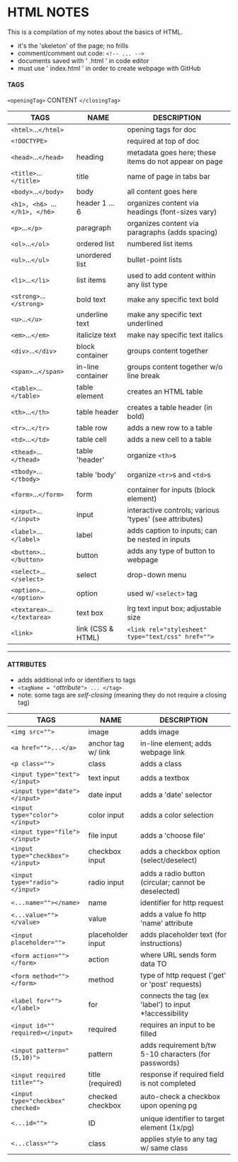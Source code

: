 # HTML NOTES
This is a compilation of my notes about the basics of HTML.<br>
* it's the 'skeleton' of the page; no frills
* comment/comment out code: `<!-- ... -->`
* documents saved with ' .html ' in code editor
* must use ' index.html ' in order to create webpage with GitHub

#### TAGS
`<openingTag>` CONTENT `</closingTag>`

| TAGS                            | NAME              | DESCRIPTION                                            |
|---------------------------------|-------------------|--------------------------------------------------------|
| `<html>`...`</html>`            |                   | opening tags for doc                                   |
| `<!DOCTYPE>`                    |                   | required at top of doc                                 |
| `<head>`...`</head>`            | heading           | metadata goes here; these items do not appear on page  |
| `<title>`...`</title>`          | title             | name of page in tabs bar                               |
| `<body>`...`</body>`            | body              | all content goes here                                  |
| `<h1>, <h6> `...`</h1>, </h6> ` | header 1 ... 6    | organizes content via headings (font-sizes vary)       |
| `<p>`...`</p>`                  | paragraph         | organizes content via paragraphs (adds spacing)        |
| `<ol>`...`</ol>`                | ordered list      | numbered list items                                    |
| `<ul>`...`</ul>`                | unordered list    | bullet-point lists                                     |
| `<li>`...`</li>`                | list items        | used to add content within any list type               |
| `<strong>`...`</strong>`        | bold text         | make any specific text bold                            |
| `<u>`...`</u>`                  | underline text    | make any specific text underlined                      |
| `<em>`...`</em>`                | italicize text    | make nay specific text italics                         |
| `<div>`...`</div>`              | block container   | groups content together                                |
| `<span>`...`</span>`            | in-line container | groups content together w/o line break                 |
| `<table>`...`</table>`          | table element     | creates an HTML table                                  |
| `<th>`...`</th>`                | table header      | creates a table header (in bold)                       |
| `<tr>`...`</tr>`                | table row         | adds a new row to a table                              |
| `<td>`...`</td>`                | table cell        | adds a new cell to a table                             |
| `<thead>`...`</thead>`          | table 'header'    | organize `<th>`s                                       |
| `<tbody>`...`</tbody>`          | table 'body'      | organize `<tr>`s and `<td>`s                           |
| `<form>`...`</form>`            | form              | container for inputs (block element)                   |
| `<input>`...`</input>`          | input             | interactive controls; various 'types' (see attributes) |
| `<label>`...`</label>`          | label             | adds caption to inputs; can be nested in inputs        |
| `<button>`...`</button>`        | button            | adds any type of button to webpage                     |
| `<select>`...`</select>`        | select            | drop-down menu                                         |
| `<option>`...`</option>`        | option            | used w/ `<select>` tag                                 |
| `<textarea>`...`</textarea>`    | text box          | lrg text input box; adjustable size                    |
| `<link>`                        | link (CSS & HTML) | `<link rel="stylesheet" type="text/css" href="">`      |

------

#### ATTRIBUTES
* adds additional info or identifiers to tags
* `<tagName = "`<em>attribute</em>`"> ... </tag>` 
* note: some tags are <em>self-closing</em> (meaning they do not require a closing tag)

| TAGS                              | NAME               | DESCRIPTION                                            |
|-----------------------------------|--------------------|--------------------------------------------------------|
| `<img src="">`                    | image              | adds image                                             |
| `<a href="">...</a>`              | anchor tag w/ link | in-line element; adds webpage link                     |
| `<p class="">`                    | class              | adds a class                                           |
| `<input type="text"></input>`     | text input         | adds a textbox                                         |
| `<input type="date"></input>`     | date input         | adds a 'date' selector                                 |
| `<input type="color"></input>`    | color input        | adds a color selection                                 |
| `<input type="file"></input>`     | file input         | adds a 'choose file'                                   |
| `<input type="checkbox"></input>` | checkbox input     | adds a checkbox option (select/deselect)               |
| `<input type="radio"></input>`    | radio input        | adds a radio button (circular; cannot be deselected)   |
| `<...name=""></name>`             | name               | identifier for http request                            |
| `<...value=""></value>`           | value              | adds a value fo http 'name' attribute                  |
| `<input placeholder="">`          | placeholder input  | adds placeholder text (for instructions)               |
| `<form action=""></form>`         | action             | where URL sends form data TO                           |
| `<form method=""></form>`         | method             | type of http request ('get' or 'post' requests)        |
| `<label for=""></label>`          | for                | connects the tag (ex 'label') to input *!accessibility |
| `<input id="" required></input>`  | required           | requires an input to be filled                         |
| `<input pattern="(5,10)">`        | pattern            | adds requirement b/tw 5-10 characters (for passwords)  |
| `<input required title="">`       | title (required)   | response if required field is not completed            |
| `<input type="checkbox" checked>` | checked checkbox   | auto-check a checkbox upon opening pg                  |
| `<...id="">`                      | ID                 | unique identifier to target element (1x/pg)            |
| `<...class="">`                   | class              | applies style to any tag w/ same class                 |